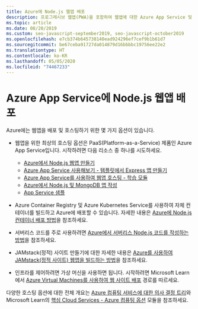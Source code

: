 ```yaml
---
title: Azure에 Node.js 웹앱 배포
description: 프로그레시브 웹앱(PWA)을 포함하여 웹앱에 대한 Azure App Service 및 기타 호스팅 옵션 시작
ms.topic: article
ms.date: 08/20/2019
ms.custom: seo-javascript-september2019, seo-javascript-october2019
ms.openlocfilehash: e7cb374b645738140ead924296ef7cef9b1b61d7
ms.sourcegitcommit: be67ceba91727da014879d16bbbbc19756ee22e2
ms.translationtype: HT
ms.contentlocale: ko-KR
ms.lasthandoff: 05/05/2020
ms.locfileid: "74467233"
---
```

# <a name="deploy-nodejs-web-apps-to-azure-app-service"></a>Azure App Service에 Node.js 웹앱 배포

Azure에는 웹앱을 배포 및 호스팅하기 위한 몇 가지 옵션이 있습니다.

- 웹앱을 위한 최상의 호스팅 옵션은 PaaS(Platform-as-a-Service) 제품인 Azure App Service입니다. 시작하려면 다음 리소스 중 하나를 시도하세요.

  - [Azure에서 Node.js 웹앱 만들기](/azure/app-service/app-service-web-get-started-nodejs)
  - [Azure App Service 사용해보기 - 템플릿에서 Express 앱 만들기](https://code.visualstudio.com/tryappservice/?utm_source=msftdocs&utm_medium=microsoft&utm_campaign=tryappservice)
  - [Azure App Service를 사용하여 웹앱 호스팅 - 학습 모듈](/learn/modules/host-a-web-app-with-azure-app-service/index)
  - [Azure에서 Node.js 및 MongoDB 앱 작성](/azure/app-service/app-service-web-tutorial-nodejs-mongodb-app)
  - [App Service 샘플](/samples/browse/?languages=javascript%2Cnodejs&products=azure-app-service)

- Azure Container Registry 및 Azure Kubernetes Service를 사용하여 자체 컨테이너를 빌드하고 Azure에 배포할 수 있습니다. 자세한 내용은 [Azure에 Node.js 컨테이너 배포 방법](node-howto-deploy-containers.md)을 참조하세요.

- 서버리스 코드를 주로 사용하려면 [Azure에서 서버리스 Node.js 코드를 작성하는 방법](node-howto-write-serverless-code.md)을 참조하세요.

- JAMstack(정적) 사이트 만들기에 대한 자세한 내용은 [Azure를 사용하여 JAMstack(정적 사이트) 웹앱을 빌드하는 방법](node-howto-create-static-site-jamstack.md)을 참조하세요.

- 인프라를 제어하려면 가상 머신을 사용하면 됩니다. 시작하려면 Microsoft Learn에서 [Azure Virtual Machines를 사용하여 웹 사이트 배포](/learn/paths/deploy-a-website-with-azure-virtual-machines/) 경로를 따르세요.

다양한 호스팅 옵션에 대한 전체 개요는 [Azure 컴퓨팅 서비스에 대한 의사 결정 트리](/azure/architecture/guide/technology-choices/compute-decision-tree)와 Microsoft Learn의 [핵심 Cloud Services - Azure 컴퓨팅 옵션](/learn/modules/intro-to-azure-compute/) 모듈을 참조하세요.
